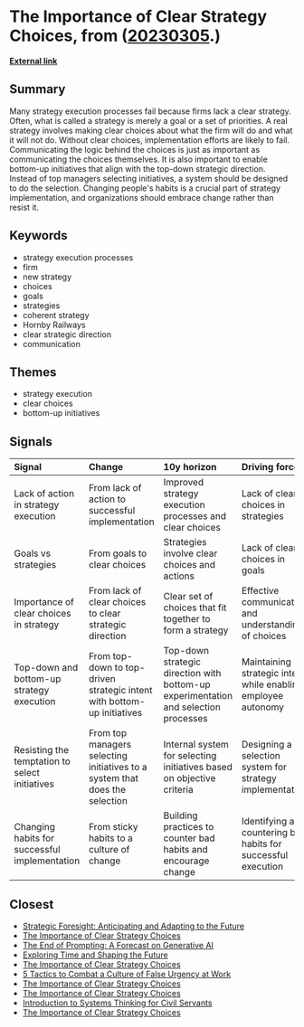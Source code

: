 # __The Importance of Clear Strategy Choices__, from ([20230305](https://kghosh.substack.com/p/20230305).)

__[External link](https://hbr.org/2017/11/many-strategies-fail-because-theyre-not-actually-strategies)__



## Summary

Many strategy execution processes fail because firms lack a clear strategy. Often, what is called a strategy is merely a goal or a set of priorities. A real strategy involves making clear choices about what the firm will do and what it will not do. Without clear choices, implementation efforts are likely to fail. Communicating the logic behind the choices is just as important as communicating the choices themselves. It is also important to enable bottom-up initiatives that align with the top-down strategic direction. Instead of top managers selecting initiatives, a system should be designed to do the selection. Changing people's habits is a crucial part of strategy implementation, and organizations should embrace change rather than resist it.

## Keywords

* strategy execution processes
* firm
* new strategy
* choices
* goals
* strategies
* coherent strategy
* Hornby Railways
* clear strategic direction
* communication

## Themes

* strategy execution
* clear choices
* bottom-up initiatives

## Signals

| Signal                                         | Change                                                                      | 10y horizon                                                                         | Driving force                                                  |
|:-----------------------------------------------|:----------------------------------------------------------------------------|:------------------------------------------------------------------------------------|:---------------------------------------------------------------|
| Lack of action in strategy execution           | From lack of action to successful implementation                            | Improved strategy execution processes and clear choices                             | Lack of clear choices in strategies                            |
| Goals vs strategies                            | From goals to clear choices                                                 | Strategies involve clear choices and actions                                        | Lack of clear choices in goals                                 |
| Importance of clear choices in strategy        | From lack of clear choices to clear strategic direction                     | Clear set of choices that fit together to form a strategy                           | Effective communication and understanding of choices           |
| Top-down and bottom-up strategy execution      | From top-down to top-driven strategic intent with bottom-up initiatives     | Top-down strategic direction with bottom-up experimentation and selection processes | Maintaining strategic intent while enabling employee autonomy  |
| Resisting the temptation to select initiatives | From top managers selecting initiatives to a system that does the selection | Internal system for selecting initiatives based on objective criteria               | Designing a selection system for strategy implementation       |
| Changing habits for successful implementation  | From sticky habits to a culture of change                                   | Building practices to counter bad habits and encourage change                       | Identifying and countering bad habits for successful execution |

## Closest

* [Strategic Foresight: Anticipating and Adapting to the Future](40a99c098bad8dda821b757d8d88a80a)
* [The Importance of Clear Strategy Choices](b393d3164c1634957a3bc8e2ae733b41)
* [The End of Prompting: A Forecast on Generative AI](a9b784e317c986625247f7a1a91bc60f)
* [Exploring Time and Shaping the Future](2f66695f2596205814b8aeb4dc746072)
* [The Importance of Clear Strategy Choices](b393d3164c1634957a3bc8e2ae733b41)
* [5 Tactics to Combat a Culture of False Urgency at Work](b4184f4b97d0fb3cd618ec7e7d8ed842)
* [The Importance of Clear Strategy Choices](b393d3164c1634957a3bc8e2ae733b41)
* [The Importance of Clear Strategy Choices](b393d3164c1634957a3bc8e2ae733b41)
* [Introduction to Systems Thinking for Civil Servants](c745ba8f3cb00c2d7c46c819537fcb10)
* [The Importance of Clear Strategy Choices](b393d3164c1634957a3bc8e2ae733b41)